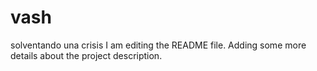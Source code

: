# vash
solventando una crisis
I am editing the README file. Adding some more details about the project description.
